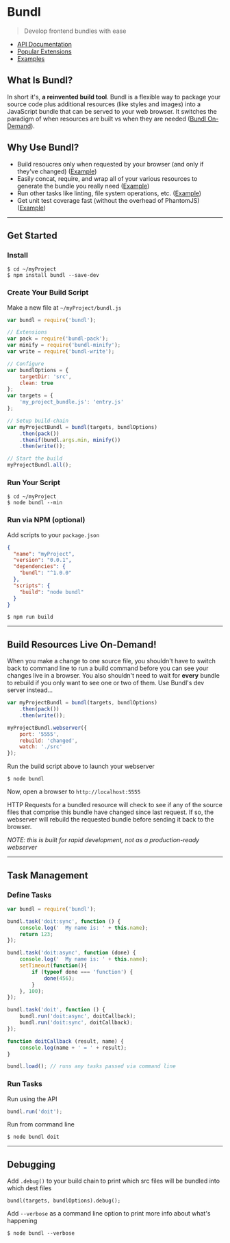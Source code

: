 # Bundl
> Develop frontend bundles with ease
* [API Documentation](https://github.com/seebigs/bundl/wiki/API-Documentation)
* [Popular Extensions](https://github.com/seebigs/bundl/wiki/Popular-Extensions)
* [Examples](https://github.com/seebigs/bundl/wiki/Examples)

## What Is Bundl?
In short it's, **a reinvented build tool**. Bundl is a flexible way to package your source code plus additional resources (like styles and images) into a JavaScript bundle that can be served to your web browser. It switches the paradigm of when resources are built vs when they are needed ([Bundl On-Demand](https://github.com/seebigs/bundl#build-resources-live-on-demand)).

## Why Use Bundl?
* Build resoucres only when requested by your browser (and only if they've changed) ([Example](https://github.com/seebigs/bundl/wiki/Examples))
* Easily concat, require, and wrap all of your various resources to generate the bundle you really need ([Example](https://github.com/seebigs/bundl/wiki/Examples))
* Run other tasks like linting, file system operations, etc. ([Example](https://github.com/seebigs/bundl/wiki/Examples))
* Get unit test coverage fast (without the overhead of PhantomJS) ([Example](https://github.com/seebigs/bundl/wiki/Examples))

---
## Get Started

### Install
```
$ cd ~/myProject
$ npm install bundl --save-dev
```

### Create Your Build Script
Make a new file at `~/myProject/bundl.js`
```js
var bundl = require('bundl');

// Extensions
var pack = require('bundl-pack');
var minify = require('bundl-minify');
var write = require('bundl-write');

// Configure
var bundlOptions = {
    targetDir: 'src',
    clean: true
};
var targets = {
    'my_project_bundle.js': 'entry.js'
};

// Setup build-chain
var myProjectBundl = bundl(targets, bundlOptions)
    .then(pack())
    .thenif(bundl.args.min, minify())
    .then(write());

// Start the build
myProjectBundl.all();
```

### Run Your Script
```
$ cd ~/myProject
$ node bundl --min
```

### Run via NPM (optional)
Add scripts to your `package.json`
```json
{
  "name": "myProject",
  "version": "0.0.1",
  "dependencies": {
    "bundl": "^1.0.0"
  },
  "scripts": {
    "build": "node bundl"
  }
}
```
```
$ npm run build
```

---
## Build Resources Live On-Demand!

When you make a change to one source file, you shouldn't have to switch back to command line to run a build command before you can see your changes live in a browser. You also shouldn't need to wait for **every** bundle to rebuild if you only want to see one or two of them. Use Bundl's dev server instead...
```js
var myProjectBundl = bundl(targets, bundlOptions)
    .then(pack())
    .then(write());

myProjectBundl.webserver({
    port: '5555',
    rebuild: 'changed',
    watch: './src'
});
```
Run the build script above to launch your webserver
```
$ node bundl
```
Now, open a browser to `http://localhost:5555`

HTTP Requests for a bundled resource will check to see if any of the source files that comprise this bundle have changed since last request. If so, the webserver will rebuild the requested bundle before sending it back to the browser.

*NOTE: this is built for rapid development, not as a production-ready webserver*

---
## Task Management

### Define Tasks
```js
var bundl = require('bundl');

bundl.task('doit:sync', function () {
    console.log('  My name is: ' + this.name);
    return 123;
});

bundl.task('doit:async', function (done) {
    console.log('  My name is: ' + this.name);
    setTimeout(function(){
        if (typeof done === 'function') {
            done(456);
        }
    }, 100);
});

bundl.task('doit', function () {
    bundl.run('doit:async', doitCallback);
    bundl.run('doit:sync', doitCallback);
});

function doitCallback (result, name) {
    console.log(name + ' = ' + result);
}

bundl.load(); // runs any tasks passed via command line
```

### Run Tasks
Run using the API
```js
bundl.run('doit');
```
Run from command line
```
$ node bundl doit
```

---
## Debugging
Add `.debug()` to your build chain to print which src files will be bundled into which dest files
```
bundl(targets, bundlOptions).debug();
```
Add `--verbose` as a command line option to print more info about what's happening
```
$ node bundl --verbose
```
